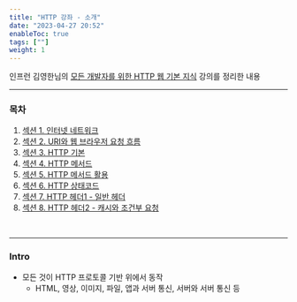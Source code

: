 ```yaml
---
title: "HTTP 강좌 - 소개"
date: "2023-04-27 20:52"
enableToc: true
tags: [""]
weight: 1
---
```


인프런 김영한님의 <a href='https://www.inflearn.com/course/http-%EC%9B%B9-%EB%84%A4%ED%8A%B8%EC%9B%8C%ED%81%AC' target='_blank'>모든 개발자를 위한 HTTP 웹 기본 지식</a> 강의를 정리한 내용

<hr>

### 목차

1. [섹션 1. 인터넷 네트워크](brain/Lecture/backend/kim-spring/http/section01.md)
2. [섹션 2. URI와 웹 브라우저 요청 흐름](brain/Lecture/backend/kim-spring/http/section02.md)
3. [섹션 3. HTTP 기본](brain/Lecture/backend/kim-spring/http/section03.md)
4. [섹션 4. HTTP 메서드](brain/Lecture/backend/kim-spring/http/section04.md)
5. [섹션 5. HTTP 메서드 활용](brain/Lecture/backend/kim-spring/http/section05.md)
6. [섹션 6. HTTP 상태코드](brain/Lecture/backend/kim-spring/http/section06.md)
7. [섹션 7. HTTP 헤더1 - 일반 헤더](brain/Lecture/backend/kim-spring/http/section07.md)
8. [섹션 8. HTTP 헤더2 - 캐시와 조건부 요청](brain/Lecture/backend/kim-spring/http/section08.md)

<br>

<hr>

### Intro

- 모든 것이 HTTP 프로토콜 기반 위에서 동작
	- HTML, 영상, 이미지, 파일, 앱과 서버 통신, 서버와 서버 통신 등

